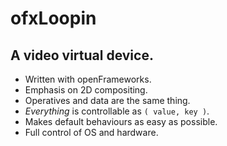 # ofxLoopin
## A video virtual device.

* Written with openFrameworks.
* Emphasis on 2D compositing.
* Operatives and data are the same thing.
* *Everything* is controllable as `( value, key )`.
* Makes default behaviours as easy as possible.
* Full control of OS and hardware.

<script type='application/x-loopin-yaml'>
image:
  midground: image/husky.jpg
  slide: image/eatandpoop.png
show: presentation
</script>
